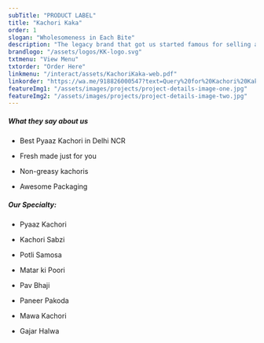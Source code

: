 ```yaml
---
subTitle: "PRODUCT LABEL" 
title: "Kachori Kaka"
order: 1
slogan: "Wholesomeness in Each Bite"
description: "The legacy brand that got us started famous for selling awesome kachoris and other fried goodies. Customers often appreciate our taste, variety and packaging. Our fried items don’t look all that oily."
brandlogo: "/assets/logos/KK-logo.svg"
txtmenu: "View Menu"
txtorder: "Order Here"
linkmenu: "/interact/assets/KachoriKaka-web.pdf"
linkorder: "https://wa.me/918826000547?text=Query%20for%20Kachori%20Kaka"
featureImg1: "/assets/images/projects/project-details-image-one.jpg"
featureImg2: "/assets/images/projects/project-details-image-two.jpg"
---
```


##### What they say about us

- Best Pyaaz Kachori in Delhi NCR

- Fresh made just for you

- Non-greasy kachoris

- Awesome Packaging


##### Our Specialty:

- Pyaaz Kachori

- Kachori Sabzi

- Potli Samosa

- Matar ki Poori

- Pav Bhaji

- Paneer Pakoda

- Mawa Kachori

- Gajar Halwa
